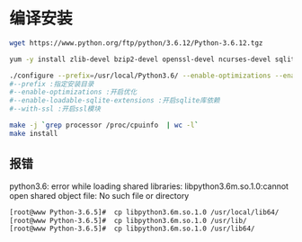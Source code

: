 # 编译安装

```bash
wget https://www.python.org/ftp/python/3.6.12/Python-3.6.12.tgz

yum -y install zlib-devel bzip2-devel openssl-devel ncurses-devel sqlite-devel readline-devel tk-devel gdbm-devel db4-devel libpcap-devel xz-devel gcc

./configure --prefix=/usr/local/Python3.6/ --enable-optimizations --enable-loadable-sqlite-extensions --with-ssl --enable-shared
#--prefix :指定安装目录
#--enable-optimizations :开启优化
#--enable-loadable-sqlite-extensions :开启sqlite库依赖
#--with-ssl :开启ssl模块

make -j `grep processor /proc/cpuinfo  | wc -l`
make install

```

## 报错

python3.6: error while loading shared libraries: libpython3.6m.so.1.0:cannot open shared object file: No such file or directory

```bash
[root@www Python-3.6.5]#  cp libpython3.6m.so.1.0 /usr/local/lib64/
[root@www Python-3.6.5]#  cp libpython3.6m.so.1.0 /usr/lib/ 
[root@www Python-3.6.5]#  cp libpython3.6m.so.1.0 /usr/lib64/
```


